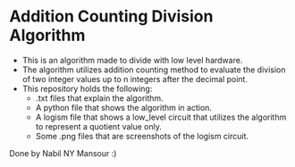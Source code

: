 # Addition Counting Division Algorithm
- This is an algorithm made to divide with low level hardware.
- The algorithm utilizes addition counting method to evaluate the division of two integer values
    up to n integers after the decimal point.
- This repository holds the following:
    - .txt files that explain the algorithm.
    - A python file that shows the algorithm in action.
    - A logism file that shows a low_level circuit that utilizes the algorithm to represent a quotient value only.
    - Some .png files that are screenshots of the logism circuit.

Done by Nabil NY Mansour :)